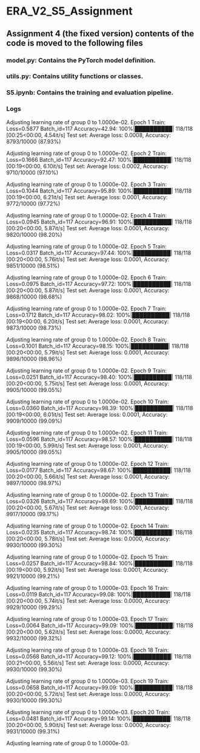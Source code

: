 # ERA_V2_S5_Assignment

## Assignment 4 (the fixed version) contents of the code is moved to the following files

### **model.py**: Contains the PyTorch model definition.
### **utils.py**: Contains utility functions or classes.
### **S5.ipynb**: Contains the training and evaluation pipeline.

### Logs
Adjusting learning rate of group 0 to 1.0000e-02.
Epoch 1
Train: Loss=0.5877 Batch_id=117 Accuracy=42.94: 100%|██████████| 118/118 [00:25<00:00,  4.54it/s]
Test set: Average loss: 0.0008, Accuracy: 8793/10000 (87.93%)

Adjusting learning rate of group 0 to 1.0000e-02.
Epoch 2
Train: Loss=0.1666 Batch_id=117 Accuracy=92.47: 100%|██████████| 118/118 [00:19<00:00,  6.10it/s]
Test set: Average loss: 0.0002, Accuracy: 9710/10000 (97.10%)

Adjusting learning rate of group 0 to 1.0000e-02.
Epoch 3
Train: Loss=0.1044 Batch_id=117 Accuracy=95.89: 100%|██████████| 118/118 [00:19<00:00,  6.21it/s]
Test set: Average loss: 0.0001, Accuracy: 9772/10000 (97.72%)

Adjusting learning rate of group 0 to 1.0000e-02.
Epoch 4
Train: Loss=0.0945 Batch_id=117 Accuracy=96.91: 100%|██████████| 118/118 [00:20<00:00,  5.87it/s]
Test set: Average loss: 0.0001, Accuracy: 9820/10000 (98.20%)

Adjusting learning rate of group 0 to 1.0000e-02.
Epoch 5
Train: Loss=0.0317 Batch_id=117 Accuracy=97.44: 100%|██████████| 118/118 [00:20<00:00,  5.76it/s]
Test set: Average loss: 0.0001, Accuracy: 9851/10000 (98.51%)

Adjusting learning rate of group 0 to 1.0000e-02.
Epoch 6
Train: Loss=0.0975 Batch_id=117 Accuracy=97.72: 100%|██████████| 118/118 [00:20<00:00,  5.87it/s]
Test set: Average loss: 0.0001, Accuracy: 9868/10000 (98.68%)

Adjusting learning rate of group 0 to 1.0000e-02.
Epoch 7
Train: Loss=0.1712 Batch_id=117 Accuracy=98.02: 100%|██████████| 118/118 [00:19<00:00,  6.20it/s]
Test set: Average loss: 0.0001, Accuracy: 9873/10000 (98.73%)

Adjusting learning rate of group 0 to 1.0000e-02.
Epoch 8
Train: Loss=0.1001 Batch_id=117 Accuracy=98.15: 100%|██████████| 118/118 [00:20<00:00,  5.79it/s]
Test set: Average loss: 0.0001, Accuracy: 9896/10000 (98.96%)

Adjusting learning rate of group 0 to 1.0000e-02.
Epoch 9
Train: Loss=0.0251 Batch_id=117 Accuracy=98.40: 100%|██████████| 118/118 [00:20<00:00,  5.75it/s]
Test set: Average loss: 0.0001, Accuracy: 9905/10000 (99.05%)

Adjusting learning rate of group 0 to 1.0000e-02.
Epoch 10
Train: Loss=0.0360 Batch_id=117 Accuracy=98.39: 100%|██████████| 118/118 [00:19<00:00,  6.01it/s]
Test set: Average loss: 0.0001, Accuracy: 9909/10000 (99.09%)

Adjusting learning rate of group 0 to 1.0000e-02.
Epoch 11
Train: Loss=0.0596 Batch_id=117 Accuracy=98.57: 100%|██████████| 118/118 [00:19<00:00,  5.99it/s]
Test set: Average loss: 0.0001, Accuracy: 9905/10000 (99.05%)

Adjusting learning rate of group 0 to 1.0000e-02.
Epoch 12
Train: Loss=0.0177 Batch_id=117 Accuracy=98.67: 100%|██████████| 118/118 [00:20<00:00,  5.66it/s]
Test set: Average loss: 0.0001, Accuracy: 9897/10000 (98.97%)

Adjusting learning rate of group 0 to 1.0000e-02.
Epoch 13
Train: Loss=0.0326 Batch_id=117 Accuracy=98.69: 100%|██████████| 118/118 [00:20<00:00,  5.67it/s]
Test set: Average loss: 0.0001, Accuracy: 9917/10000 (99.17%)

Adjusting learning rate of group 0 to 1.0000e-02.
Epoch 14
Train: Loss=0.0235 Batch_id=117 Accuracy=98.74: 100%|██████████| 118/118 [00:20<00:00,  5.78it/s]
Test set: Average loss: 0.0000, Accuracy: 9930/10000 (99.30%)

Adjusting learning rate of group 0 to 1.0000e-02.
Epoch 15
Train: Loss=0.0257 Batch_id=117 Accuracy=98.84: 100%|██████████| 118/118 [00:19<00:00,  5.92it/s]
Test set: Average loss: 0.0001, Accuracy: 9921/10000 (99.21%)

Adjusting learning rate of group 0 to 1.0000e-03.
Epoch 16
Train: Loss=0.0119 Batch_id=117 Accuracy=99.08: 100%|██████████| 118/118 [00:20<00:00,  5.74it/s]
Test set: Average loss: 0.0000, Accuracy: 9929/10000 (99.29%)

Adjusting learning rate of group 0 to 1.0000e-03.
Epoch 17
Train: Loss=0.0064 Batch_id=117 Accuracy=99.09: 100%|██████████| 118/118 [00:20<00:00,  5.62it/s]
Test set: Average loss: 0.0000, Accuracy: 9932/10000 (99.32%)

Adjusting learning rate of group 0 to 1.0000e-03.
Epoch 18
Train: Loss=0.0568 Batch_id=117 Accuracy=99.12: 100%|██████████| 118/118 [00:21<00:00,  5.56it/s]
Test set: Average loss: 0.0000, Accuracy: 9930/10000 (99.30%)

Adjusting learning rate of group 0 to 1.0000e-03.
Epoch 19
Train: Loss=0.0658 Batch_id=117 Accuracy=99.09: 100%|██████████| 118/118 [00:20<00:00,  5.72it/s]
Test set: Average loss: 0.0000, Accuracy: 9930/10000 (99.30%)

Adjusting learning rate of group 0 to 1.0000e-03.
Epoch 20
Train: Loss=0.0481 Batch_id=117 Accuracy=99.14: 100%|██████████| 118/118 [00:20<00:00,  5.90it/s]
Test set: Average loss: 0.0000, Accuracy: 9931/10000 (99.31%)

Adjusting learning rate of group 0 to 1.0000e-03.
